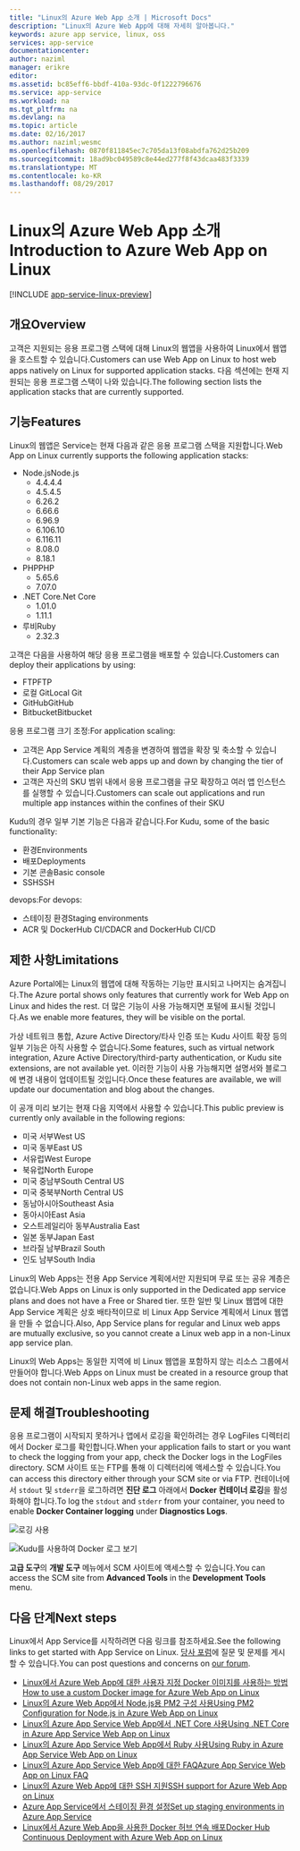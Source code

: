 ```yaml
---
title: "Linux의 Azure Web App 소개 | Microsoft Docs"
description: "Linux의 Azure Web App에 대해 자세히 알아봅니다."
keywords: azure app service, linux, oss
services: app-service
documentationcenter: 
author: naziml
manager: erikre
editor: 
ms.assetid: bc85eff6-bbdf-410a-93dc-0f1222796676
ms.service: app-service
ms.workload: na
ms.tgt_pltfrm: na
ms.devlang: na
ms.topic: article
ms.date: 02/16/2017
ms.author: naziml;wesmc
ms.openlocfilehash: 0870f811845ec7c705da13f08abdfa762d25b209
ms.sourcegitcommit: 18ad9bc049589c8e44ed277f8f43dcaa483f3339
ms.translationtype: MT
ms.contentlocale: ko-KR
ms.lasthandoff: 08/29/2017
---
```

# <a name="introduction-to-azure-web-app-on-linux"></a><span data-ttu-id="2bf68-104">Linux의 Azure Web App 소개</span><span class="sxs-lookup"><span data-stu-id="2bf68-104">Introduction to Azure Web App on Linux</span></span>

[!INCLUDE [app-service-linux-preview](../../includes/app-service-linux-preview.md)]

## <a name="overview"></a><span data-ttu-id="2bf68-105">개요</span><span class="sxs-lookup"><span data-stu-id="2bf68-105">Overview</span></span>
<span data-ttu-id="2bf68-106">고객은 지원되는 응용 프로그램 스택에 대해 Linux의 웹앱을 사용하여 Linux에서 웹앱을 호스트할 수 있습니다.</span><span class="sxs-lookup"><span data-stu-id="2bf68-106">Customers can use Web App on Linux to host web apps natively on Linux for supported application stacks.</span></span> <span data-ttu-id="2bf68-107">다음 섹션에는 현재 지원되는 응용 프로그램 스택이 나와 있습니다.</span><span class="sxs-lookup"><span data-stu-id="2bf68-107">The following section lists the application stacks that are currently supported.</span></span> 

## <a name="features"></a><span data-ttu-id="2bf68-108">기능</span><span class="sxs-lookup"><span data-stu-id="2bf68-108">Features</span></span>
<span data-ttu-id="2bf68-109">Linux의 웹앱은 Service는 현재 다음과 같은 응용 프로그램 스택을 지원합니다.</span><span class="sxs-lookup"><span data-stu-id="2bf68-109">Web App on Linux currently supports the following application stacks:</span></span>

* <span data-ttu-id="2bf68-110">Node.js</span><span class="sxs-lookup"><span data-stu-id="2bf68-110">Node.js</span></span>
    * <span data-ttu-id="2bf68-111">4.4.</span><span class="sxs-lookup"><span data-stu-id="2bf68-111">4.4</span></span>
    * <span data-ttu-id="2bf68-112">4.5.</span><span class="sxs-lookup"><span data-stu-id="2bf68-112">4.5</span></span>
    * <span data-ttu-id="2bf68-113">6.2</span><span class="sxs-lookup"><span data-stu-id="2bf68-113">6.2</span></span>
    * <span data-ttu-id="2bf68-114">6.6</span><span class="sxs-lookup"><span data-stu-id="2bf68-114">6.6</span></span>
    * <span data-ttu-id="2bf68-115">6.9</span><span class="sxs-lookup"><span data-stu-id="2bf68-115">6.9</span></span>
    * <span data-ttu-id="2bf68-116">6.10</span><span class="sxs-lookup"><span data-stu-id="2bf68-116">6.10</span></span>
    * <span data-ttu-id="2bf68-117">6.11</span><span class="sxs-lookup"><span data-stu-id="2bf68-117">6.11</span></span>
    * <span data-ttu-id="2bf68-118">8.0</span><span class="sxs-lookup"><span data-stu-id="2bf68-118">8.0</span></span>
    * <span data-ttu-id="2bf68-119">8.1</span><span class="sxs-lookup"><span data-stu-id="2bf68-119">8.1</span></span>
* <span data-ttu-id="2bf68-120">PHP</span><span class="sxs-lookup"><span data-stu-id="2bf68-120">PHP</span></span>
    * <span data-ttu-id="2bf68-121">5.6</span><span class="sxs-lookup"><span data-stu-id="2bf68-121">5.6</span></span>
    * <span data-ttu-id="2bf68-122">7.0</span><span class="sxs-lookup"><span data-stu-id="2bf68-122">7.0</span></span>
* <span data-ttu-id="2bf68-123">.NET Core</span><span class="sxs-lookup"><span data-stu-id="2bf68-123">.Net Core</span></span>
    * <span data-ttu-id="2bf68-124">1.0</span><span class="sxs-lookup"><span data-stu-id="2bf68-124">1.0</span></span>
    * <span data-ttu-id="2bf68-125">1.1</span><span class="sxs-lookup"><span data-stu-id="2bf68-125">1.1</span></span>
* <span data-ttu-id="2bf68-126">루비</span><span class="sxs-lookup"><span data-stu-id="2bf68-126">Ruby</span></span>
    * <span data-ttu-id="2bf68-127">2.3</span><span class="sxs-lookup"><span data-stu-id="2bf68-127">2.3</span></span>

<span data-ttu-id="2bf68-128">고객은 다음을 사용하여 해당 응용 프로그램을 배포할 수 있습니다.</span><span class="sxs-lookup"><span data-stu-id="2bf68-128">Customers can deploy their applications by using:</span></span>

* <span data-ttu-id="2bf68-129">FTP</span><span class="sxs-lookup"><span data-stu-id="2bf68-129">FTP</span></span>
* <span data-ttu-id="2bf68-130">로컬 Git</span><span class="sxs-lookup"><span data-stu-id="2bf68-130">Local Git</span></span>
* <span data-ttu-id="2bf68-131">GitHub</span><span class="sxs-lookup"><span data-stu-id="2bf68-131">GitHub</span></span>
* <span data-ttu-id="2bf68-132">Bitbucket</span><span class="sxs-lookup"><span data-stu-id="2bf68-132">Bitbucket</span></span>

<span data-ttu-id="2bf68-133">응용 프로그램 크기 조정:</span><span class="sxs-lookup"><span data-stu-id="2bf68-133">For application scaling:</span></span>

* <span data-ttu-id="2bf68-134">고객은 App Service 계획의 계층을 변경하여 웹앱을 확장 및 축소할 수 있습니다.</span><span class="sxs-lookup"><span data-stu-id="2bf68-134">Customers can scale web apps up and down by changing the tier of their App Service plan</span></span>
* <span data-ttu-id="2bf68-135">고객은 자신의 SKU 범위 내에서 응용 프로그램을 규모 확장하고 여러 앱 인스턴스를 실행할 수 있습니다.</span><span class="sxs-lookup"><span data-stu-id="2bf68-135">Customers can scale out applications and run multiple app instances within the confines of their SKU</span></span>

<span data-ttu-id="2bf68-136">Kudu의 경우 일부 기본 기능은 다음과 같습니다.</span><span class="sxs-lookup"><span data-stu-id="2bf68-136">For Kudu, some of the basic functionality:</span></span>

* <span data-ttu-id="2bf68-137">환경</span><span class="sxs-lookup"><span data-stu-id="2bf68-137">Environments</span></span>
* <span data-ttu-id="2bf68-138">배포</span><span class="sxs-lookup"><span data-stu-id="2bf68-138">Deployments</span></span>
* <span data-ttu-id="2bf68-139">기본 콘솔</span><span class="sxs-lookup"><span data-stu-id="2bf68-139">Basic console</span></span>
* <span data-ttu-id="2bf68-140">SSH</span><span class="sxs-lookup"><span data-stu-id="2bf68-140">SSH</span></span>

<span data-ttu-id="2bf68-141">devops:</span><span class="sxs-lookup"><span data-stu-id="2bf68-141">For devops:</span></span>

* <span data-ttu-id="2bf68-142">스테이징 환경</span><span class="sxs-lookup"><span data-stu-id="2bf68-142">Staging environments</span></span>
* <span data-ttu-id="2bf68-143">ACR 및 DockerHub CI/CD</span><span class="sxs-lookup"><span data-stu-id="2bf68-143">ACR and DockerHub CI/CD</span></span>

## <a name="limitations"></a><span data-ttu-id="2bf68-144">제한 사항</span><span class="sxs-lookup"><span data-stu-id="2bf68-144">Limitations</span></span>
<span data-ttu-id="2bf68-145">Azure Portal에는 Linux의 웹앱에 대해 작동하는 기능만 표시되고 나머지는 숨겨집니다.</span><span class="sxs-lookup"><span data-stu-id="2bf68-145">The Azure portal shows only features that currently work for Web App on Linux and hides the rest.</span></span> <span data-ttu-id="2bf68-146">더 많은 기능이 사용 가능해지면 포털에 표시될 것입니다.</span><span class="sxs-lookup"><span data-stu-id="2bf68-146">As we enable more features, they will be visible on the portal.</span></span>

<span data-ttu-id="2bf68-147">가상 네트워크 통합, Azure Active Directory/타사 인증 또는 Kudu 사이트 확장 등의 일부 기능은 아직 사용할 수 없습니다.</span><span class="sxs-lookup"><span data-stu-id="2bf68-147">Some features, such as virtual network integration, Azure Active Directory/third-party authentication, or Kudu site extensions, are not available yet.</span></span> <span data-ttu-id="2bf68-148">이러한 기능이 사용 가능해지면 설명서와 블로그에 변경 내용이 업데이트될 것입니다.</span><span class="sxs-lookup"><span data-stu-id="2bf68-148">Once these features are available, we will update our documentation and blog about the changes.</span></span>

<span data-ttu-id="2bf68-149">이 공개 미리 보기는 현재 다음 지역에서 사용할 수 있습니다.</span><span class="sxs-lookup"><span data-stu-id="2bf68-149">This public preview is currently only available in the following regions:</span></span>

* <span data-ttu-id="2bf68-150">미국 서부</span><span class="sxs-lookup"><span data-stu-id="2bf68-150">West US</span></span>
* <span data-ttu-id="2bf68-151">미국 동부</span><span class="sxs-lookup"><span data-stu-id="2bf68-151">East US</span></span>
* <span data-ttu-id="2bf68-152">서유럽</span><span class="sxs-lookup"><span data-stu-id="2bf68-152">West Europe</span></span>
* <span data-ttu-id="2bf68-153">북유럽</span><span class="sxs-lookup"><span data-stu-id="2bf68-153">North Europe</span></span>
* <span data-ttu-id="2bf68-154">미국 중남부</span><span class="sxs-lookup"><span data-stu-id="2bf68-154">South Central US</span></span>
* <span data-ttu-id="2bf68-155">미국 중북부</span><span class="sxs-lookup"><span data-stu-id="2bf68-155">North Central US</span></span>
* <span data-ttu-id="2bf68-156">동남아시아</span><span class="sxs-lookup"><span data-stu-id="2bf68-156">Southeast Asia</span></span>
* <span data-ttu-id="2bf68-157">동아시아</span><span class="sxs-lookup"><span data-stu-id="2bf68-157">East Asia</span></span>
* <span data-ttu-id="2bf68-158">오스트레일리아 동부</span><span class="sxs-lookup"><span data-stu-id="2bf68-158">Australia East</span></span>
* <span data-ttu-id="2bf68-159">일본 동부</span><span class="sxs-lookup"><span data-stu-id="2bf68-159">Japan East</span></span>
* <span data-ttu-id="2bf68-160">브라질 남부</span><span class="sxs-lookup"><span data-stu-id="2bf68-160">Brazil South</span></span>
* <span data-ttu-id="2bf68-161">인도 남부</span><span class="sxs-lookup"><span data-stu-id="2bf68-161">South India</span></span>

<span data-ttu-id="2bf68-162">Linux의 Web Apps는 전용 App Service 계획에서만 지원되며 무료 또는 공유 계층은 없습니다.</span><span class="sxs-lookup"><span data-stu-id="2bf68-162">Web Apps on Linux is only supported in the Dedicated app service plans and does not have a Free or Shared tier.</span></span> <span data-ttu-id="2bf68-163">또한 일반 및 Linux 웹앱에 대한 App Service 계획은 상호 배타적이므로 비 Linux App Service 계획에서 Linux 웹앱을 만들 수 없습니다.</span><span class="sxs-lookup"><span data-stu-id="2bf68-163">Also, App Service plans for regular and Linux web apps are mutually exclusive, so you cannot create a Linux web app in a non-Linux app service plan.</span></span>

<span data-ttu-id="2bf68-164">Linux의 Web Apps는 동일한 지역에 비 Linux 웹앱을 포함하지 않는 리소스 그룹에서 만들어야 합니다.</span><span class="sxs-lookup"><span data-stu-id="2bf68-164">Web Apps on Linux must be created in a resource group that does not contain non-Linux web apps in the same region.</span></span>

## <a name="troubleshooting"></a><span data-ttu-id="2bf68-165">문제 해결</span><span class="sxs-lookup"><span data-stu-id="2bf68-165">Troubleshooting</span></span> ##

<span data-ttu-id="2bf68-166">응용 프로그램이 시작되지 못하거나 앱에서 로깅을 확인하려는 경우 LogFiles 디렉터리에서 Docker 로그를 확인합니다.</span><span class="sxs-lookup"><span data-stu-id="2bf68-166">When your application fails to start or you want to check the logging from your app, check the Docker logs in the LogFiles directory.</span></span> <span data-ttu-id="2bf68-167">SCM 사이트 또는 FTP를 통해 이 디렉터리에 액세스할 수 있습니다.</span><span class="sxs-lookup"><span data-stu-id="2bf68-167">You can access this directory either through your SCM site or via FTP.</span></span>
<span data-ttu-id="2bf68-168">컨테이너에서 `stdout` 및 `stderr`을 로그하려면 **진단 로그** 아래에서 **Docker 컨테이너 로깅**을 활성화해야 합니다.</span><span class="sxs-lookup"><span data-stu-id="2bf68-168">To log the `stdout` and `stderr` from your container, you need to enable **Docker Container logging** under **Diagnostics Logs**.</span></span>

![로깅 사용][2]

![Kudu를 사용하여 Docker 로그 보기][1]

<span data-ttu-id="2bf68-171">**고급 도구**의 **개발 도구** 메뉴에서 SCM 사이트에 액세스할 수 있습니다.</span><span class="sxs-lookup"><span data-stu-id="2bf68-171">You can access the SCM site from **Advanced Tools** in the **Development Tools** menu.</span></span>

## <a name="next-steps"></a><span data-ttu-id="2bf68-172">다음 단계</span><span class="sxs-lookup"><span data-stu-id="2bf68-172">Next steps</span></span>
<span data-ttu-id="2bf68-173">Linux에서 App Service를 시작하려면 다음 링크를 참조하세요.</span><span class="sxs-lookup"><span data-stu-id="2bf68-173">See the following links to get started with App Service on Linux.</span></span> <span data-ttu-id="2bf68-174">[당사 포럼](https://social.msdn.microsoft.com/forums/azure/home?forum=windowsazurewebsitespreview)에 질문 및 문제를 게시할 수 있습니다.</span><span class="sxs-lookup"><span data-stu-id="2bf68-174">You can post questions and concerns on [our forum](https://social.msdn.microsoft.com/forums/azure/home?forum=windowsazurewebsitespreview).</span></span>

* [<span data-ttu-id="2bf68-175">Linux에서 Azure Web App에 대한 사용자 지정 Docker 이미지를 사용하는 방법</span><span class="sxs-lookup"><span data-stu-id="2bf68-175">How to use a custom Docker image for Azure Web App on Linux</span></span>](app-service-linux-using-custom-docker-image.md)
* [<span data-ttu-id="2bf68-176">Linux의 Azure Web App에서 Node.js용 PM2 구성 사용</span><span class="sxs-lookup"><span data-stu-id="2bf68-176">Using PM2 Configuration for Node.js in Azure Web App on Linux</span></span>](app-service-linux-using-nodejs-pm2.md)
* [<span data-ttu-id="2bf68-177">Linux의 Azure App Service Web App에서 .NET Core 사용</span><span class="sxs-lookup"><span data-stu-id="2bf68-177">Using .NET Core in Azure App Service Web App on Linux</span></span>](app-service-linux-using-dotnetcore.md)
* [<span data-ttu-id="2bf68-178">Linux의 Azure App Service Web App에서 Ruby 사용</span><span class="sxs-lookup"><span data-stu-id="2bf68-178">Using Ruby in Azure App Service Web App on Linux</span></span>](app-service-linux-ruby-get-started.md)
* [<span data-ttu-id="2bf68-179">Linux의 Azure App Service Web App에 대한 FAQ</span><span class="sxs-lookup"><span data-stu-id="2bf68-179">Azure App Service Web App on Linux FAQ</span></span>](app-service-linux-faq.md)
* [<span data-ttu-id="2bf68-180">Linux의 Azure Web App에 대한 SSH 지원</span><span class="sxs-lookup"><span data-stu-id="2bf68-180">SSH support for Azure Web App on Linux</span></span>](./app-service-linux-ssh-support.md)
* [<span data-ttu-id="2bf68-181">Azure App Service에서 스테이징 환경 설정</span><span class="sxs-lookup"><span data-stu-id="2bf68-181">Set up staging environments in Azure App Service</span></span>](./web-sites-staged-publishing.md)
* [<span data-ttu-id="2bf68-182">Linux에서 Azure Web App을 사용한 Docker 허브 연속 배포</span><span class="sxs-lookup"><span data-stu-id="2bf68-182">Docker Hub Continuous Deployment with Azure Web App on Linux</span></span>](./app-service-linux-ci-cd.md)

<!--Image references-->
[1]: ./media/app-service-linux-intro/kudu-docker-logs.png
[2]: ./media/app-service-linux-intro/logging.png